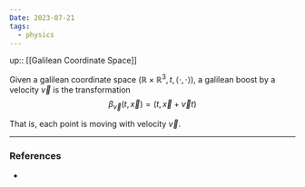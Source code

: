 ```yaml
---
Date: 2023-07-21
tags:
  - physics
---
```

up:: [[Galilean Coordinate Space]]

Given a galilean coordinate space $(\mathbb{R} \times \mathbb{R}^3, t, \left<\cdot, \cdot\right>)$, a galilean boost by a velocity $\vec{v}$ is the transformation
$$
\beta_{\vec{v}}(t, \vec{x}) = (t, \vec{x} + \vec{v}t)
$$

That is, each point is moving with velocity $\vec{v}$.

---
### References
- 